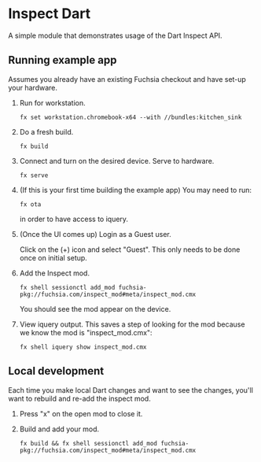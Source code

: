 # Inspect Dart

<!-- TODO(fxbug.dev/84446): Migrate this example to use CFv2 -->

A simple module that demonstrates usage of the Dart Inspect API.

## Running example app

Assumes you already have an existing Fuchsia checkout and have set-up your hardware.

1.  Run for workstation.

    ```
    fx set workstation.chromebook-x64 --with //bundles:kitchen_sink
    ```

1.  Do a fresh build.

    ```
    fx build
    ```

1.  Connect and turn on the desired device. Serve to hardware.

    ```
    fx serve
    ```

1.  (If this is your first time building the example app) You may need to run:

    ```
    fx ota
    ```

    in order to have access to iquery.

1.  (Once the UI comes up) Login as a Guest user.

    Click on the (+) icon and select "Guest". This only needs to be done once on
    initial setup.

1.  Add the Inspect mod.

    ```
    fx shell sessionctl add_mod fuchsia-pkg://fuchsia.com/inspect_mod#meta/inspect_mod.cmx
    ```

    You should see the mod appear on the device.

1.  View iquery output. This saves a step of looking for the mod because we know
    the mod is "inspect_mod.cmx":

    ```
    fx shell iquery show inspect_mod.cmx
    ```

## Local development

Each time you make local Dart changes and want to see the changes, you'll want
to rebuild and re-add the inspect mod.

1.  Press "x" on the open mod to close it.

1.  Build and add your mod.

    ```
    fx build && fx shell sessionctl add_mod fuchsia-pkg://fuchsia.com/inspect_mod#meta/inspect_mod.cmx
    ```
